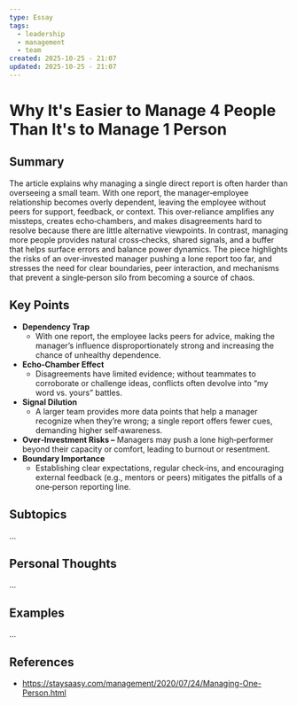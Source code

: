 ```yaml
---
type: Essay
tags:
  - leadership
  - management
  - team
created: 2025-10-25 - 21:07
updated: 2025-10-25 - 21:07
---
```

# Why It's Easier to Manage 4 People Than It's to Manage 1 Person

## Summary

The article explains why managing a single direct report is often harder than overseeing a small team. With one report, the manager‑employee relationship becomes overly dependent, leaving the employee without peers for support, feedback, or context. This over‑reliance amplifies any missteps, creates echo‑chambers, and makes disagreements hard to resolve because there are little alternative viewpoints. In contrast, managing more people provides natural cross‑checks, shared signals, and a buffer that helps surface errors and balance power dynamics. The piece highlights the risks of an over‑invested manager pushing a lone report too far, and stresses the need for clear boundaries, peer interaction, and mechanisms that prevent a single‑person silo from becoming a source of chaos.

## Key Points

- **Dependency Trap** 
	- With one report, the employee lacks peers for advice, making the manager’s influence disproportionately strong and increasing the chance of unhealthy dependence.
- **Echo‑Chamber Effect** 
	- Disagreements have limited evidence; without teammates to corroborate or challenge ideas, conflicts often devolve into “my word vs. yours” battles.
- **Signal Dilution** 
	- A larger team provides more data points that help a manager recognize when they’re wrong; a single report offers fewer cues, demanding higher self‑awareness.
- **Over‑Investment Risks –** Managers may push a lone high‑performer beyond their capacity or comfort, leading to burnout or resentment.
- **Boundary Importance** 
	- Establishing clear expectations, regular check‑ins, and encouraging external feedback (e.g., mentors or peers) mitigates the pitfalls of a one‑person reporting line.

## Subtopics

...

## Personal Thoughts

...

## Examples

...

## References

- https://staysaasy.com/management/2020/07/24/Managing-One-Person.html
